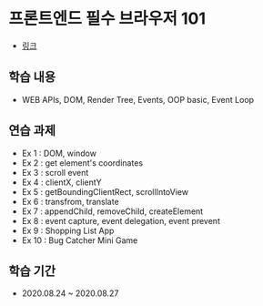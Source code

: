# 프론트엔드 필수 브라우저 101

* [링크](https://academy.dream-coding.com/courses/browser101)

## 학습 내용

* WEB APIs, DOM, Render Tree, Events, OOP basic, Event Loop

## 연습 과제

* Ex 1 : DOM, window
* Ex 2 : get element's coordinates
* Ex 3 : scroll event
* Ex 4 : clientX, clientY
* Ex 5 : getBoundingClientRect, scrollIntoView
* Ex 6 : transfrom, translate
* Ex 7 : appendChild, removeChild, createElement
* Ex 8 : event capture, event delegation, event prevent
* Ex 9 : Shopping List App
* Ex 10 : Bug Catcher Mini Game

## 학습 기간

* 2020.08.24 ~ 2020.08.27

